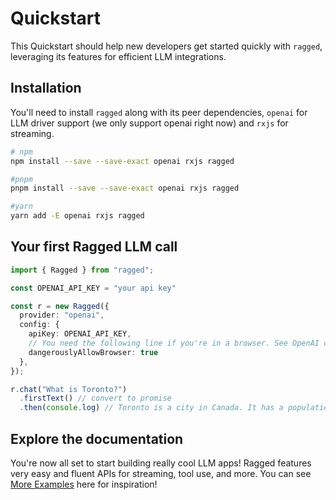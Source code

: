 # Quickstart

This Quickstart should help new developers get started quickly with `ragged`, leveraging its features for efficient LLM integrations.

## Installation

You'll need to install `ragged` along with its peer dependencies, `openai` for LLM driver support (we only support openai right now) and `rxjs` for streaming. 

```sh
# npm
npm install --save --save-exact openai rxjs ragged

#pnpm
pnpm install --save --save-exact openai rxjs ragged

#yarn
yarn add -E openai rxjs ragged
```


## Your first Ragged LLM call


```ts
import { Ragged } from "ragged";

const OPENAI_API_KEY = "your api key"

const r = new Ragged({
  provider: "openai",
  config: {
    apiKey: OPENAI_API_KEY,
    // You need the following line if you're in a browser. See OpenAI client docs.
    dangerouslyAllowBrowser: true
  },
});

r.chat("What is Toronto?")
  .firstText() // convert to promise
  .then(console.log) // Toronto is a city in Canada. It has a population of...
```

## Explore the documentation

You're now all set to start building really cool LLM apps! Ragged features very easy and fluent APIs for streaming, tool use, and more. You can see [More Examples](https://monarchwadia.github.io/ragged/Getting%20Started/more-examples) here for inspiration!